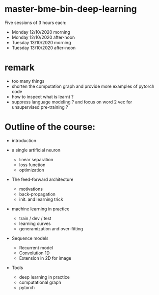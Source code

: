 # master-bme-bin-deep-learning

Five sessions of 3 hours each:
- Monday 12/10/2020 morning 
- Monday 12/10/2020 after-noon 
- Tuesday 13/10/2020 morning 
- Tuesday 13/10/2020 after-noon 


# remark
- too many things
- shorten the computation graph and provide more examples of pytorch code
- how to inspect what is learnt ? 
- suppress language modeling ? and focus on word 2 vec for unsupervised pre-training ? 




# Outline of the course: 

- introduction
- a single artificial neuron
  - linear separation
  - loss function 
  - optimization

- The feed-forward architecture
  - motivations
  - back-propagation
  - init. and learning trick


- machine learning in practice
   - train / dev / test
   - learning curves 
   - generamization and over-fitting
   
- Sequence models
  - Recurrent model
  - Convolution 1D
  - Extension in 2D  for image
  
- Tools 
  - deep learning in practice
  - computational graph
  - pytorch
  
